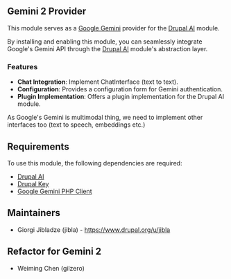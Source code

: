 ## Gemini 2 Provider

This module serves as a [Google Gemini](https://ai.google.dev/gemini-api/docs)
provider for the [Drupal AI](https://www.drupal.org/project/ai) module.

By installing and enabling this module, you can seamlessly integrate Google's
Gemini API through the [Drupal AI](https://www.drupal.org/project/ai) module's
abstraction layer.

### Features

- **Chat Integration**: Implement ChatInterface (text to text).
- **Configuration**: Provides a configuration form for Gemini authentication.
- **Plugin Implementation**: Offers a plugin implementation for the Drupal AI
  module.

As Google's Gemini is multimodal thing, we need to implement other interfaces
too
(text to speech, embeddings etc.)

## Requirements

To use this module, the following dependencies are required:

- [Drupal AI](https://www.drupal.org/project/ai)
- [Drupal Key](https://www.drupal.org/project/key)
- [Google Gemini PHP Client](https://github.com/google-gemini-php/client)

## Maintainers

- Giorgi Jibladze (jibla) - https://www.drupal.org/u/jibla

## Refactor for Gemini 2

- Weiming Chen (gilzero)
